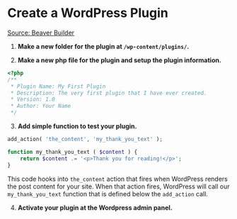 # Create a WordPress Plugin

[Source: Beaver Builder](https://www.wpbeaverbuilder.com/creating-wordpress-plugin-easier-think/)

1. **Make a new folder for the plugin at `/wp-content/plugins/`.**

2. **Make a new php file for the plugin and setup the plugin information.**

```php
<?php
/**
 * Plugin Name: My First Plugin
 * Description: The very first plugin that I have ever created.
 * Version: 1.0
 * Author: Your Name
 */
```

3. **Add simple function to test your plugin.**

```php
add_action( 'the_content', 'my_thank_you_text' );

function my_thank_you_text ( $content ) {
    return $content .= '<p>Thank you for reading!</p>';
}
```

This code hooks into `the_content` action that fires when WordPress renders the post content for your site. When that action fires, WordPress will call our `my_thank_you_text` function that is defined below the `add_action` call.

4. **Activate your plugin at the Wordpress admin panel.**
